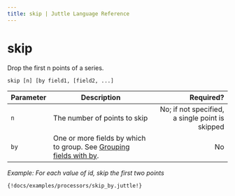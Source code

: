 ```yaml
---
title: skip | Juttle Language Reference
---
```


skip 
====

Drop the first n points of a series.

``` 
skip [n] [by field1, [field2, ...]
```

Parameter  |  Description  |  Required?
---------- | ------------- | ---------:
`n`    |   The number of points to skip  |  No; if not specified, a single point is skipped
`by`   | One or more fields by which to group. See [Grouping fields with by](../concepts/dataflow.md#grouping).  |  No
    
_Example: For each value of id, skip the first two points_

```
{!docs/examples/processors/skip_by.juttle!}
```

